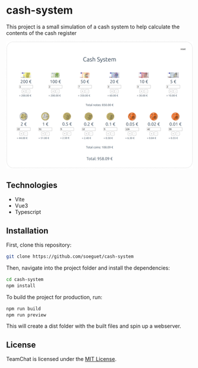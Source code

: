# cash-system

This project is a small simulation of a cash system to help calculate the contents of the cash register

![main](img.png)

## Technologies
- Vite
- Vue3
- Typescript

## Installation

First, clone this repository:

```sh
git clone https://github.com/soeguet/cash-system
```
Then, navigate into the project folder and install the dependencies:

```sh
cd cash-system
npm install
```
To build the project for production, run:

```sh
npm run build
npm run preview
```

This will create a dist folder with the built files and spin up a webserver.

## License

TeamChat is licensed under the [MIT License](https://opensource.org/license/mit/).